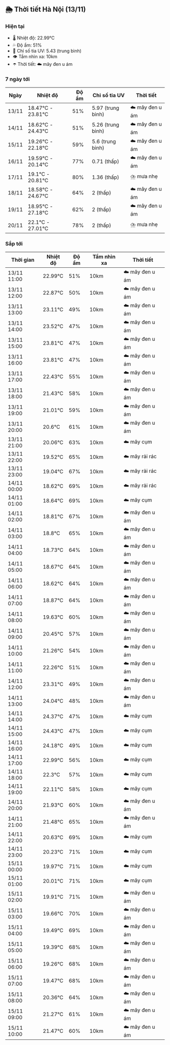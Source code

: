 ## 🌦️ Thời tiết Hà Nội (13/11)

### Hiện tại

- 🌡️ Nhiệt độ: 22.99℃
- 💦 Độ ẩm: 51%
- 🌟 Chỉ số tia UV: 5.43 (trung bình)
- 👁️ Tầm nhìn xa: 10km
- ☂️ Thời tiết: ☁️ mây đen u ám

### 7 ngày tới

| Ngày | Nhiệt độ | Độ ẩm | Chỉ số tia UV | Thời tiết |
| --- | --- | --- | --- | --- |
| 13/11 | 18.47℃ - 23.81℃ | 51% | 5.97 (trung bình) | ☁️ mây đen u ám |
| 14/11 | 18.62℃ - 24.43℃ | 51% | 5.26 (trung bình) | ☁️ mây đen u ám |
| 15/11 | 19.26℃ - 22.18℃ | 59% | 5.6 (trung bình) | ☁️ mây đen u ám |
| 16/11 | 19.59℃ - 20.14℃ | 77% | 0.71 (thấp) | ☁️ mây đen u ám |
| 17/11 | 19.1℃ - 20.81℃ | 80% | 1.36 (thấp) | ⛈️ mưa nhẹ |
| 18/11 | 18.58℃ - 24.67℃ | 64% | 2 (thấp) | ☁️ mây đen u ám |
| 19/11 | 18.95℃ - 27.18℃ | 62% | 2 (thấp) | ☁️ mây đen u ám |
| 20/11 | 22.1℃ - 27.01℃ | 78% | 2 (thấp) | ⛈️ mưa nhẹ |

### Sắp tới

| Thời gian | Nhiệt độ | Độ ẩm | Tầm nhìn xa | Thời tiết |
| --- | --- | --- | --- | --- |
| 13/11 11:00 | 22.99℃ | 51% | 10km | ☁️ mây đen u ám |
| 13/11 12:00 | 22.87℃ | 50% | 10km | ☁️ mây đen u ám |
| 13/11 13:00 | 23.11℃ | 49% | 10km | ☁️ mây đen u ám |
| 13/11 14:00 | 23.52℃ | 47% | 10km | ☁️ mây đen u ám |
| 13/11 15:00 | 23.81℃ | 47% | 10km | ☁️ mây đen u ám |
| 13/11 16:00 | 23.81℃ | 47% | 10km | ☁️ mây đen u ám |
| 13/11 17:00 | 22.43℃ | 55% | 10km | ☁️ mây đen u ám |
| 13/11 18:00 | 21.43℃ | 58% | 10km | ☁️ mây đen u ám |
| 13/11 19:00 | 21.01℃ | 59% | 10km | ☁️ mây đen u ám |
| 13/11 20:00 | 20.6℃ | 61% | 10km | ☁️ mây đen u ám |
| 13/11 21:00 | 20.06℃ | 63% | 10km | ☁️ mây cụm |
| 13/11 22:00 | 19.52℃ | 65% | 10km | ☁️ mây rải rác |
| 13/11 23:00 | 19.04℃ | 67% | 10km | ☁️ mây rải rác |
| 14/11 00:00 | 18.62℃ | 69% | 10km | ☁️ mây rải rác |
| 14/11 01:00 | 18.64℃ | 69% | 10km | ☁️ mây cụm |
| 14/11 02:00 | 18.81℃ | 67% | 10km | ☁️ mây đen u ám |
| 14/11 03:00 | 18.8℃ | 65% | 10km | ☁️ mây đen u ám |
| 14/11 04:00 | 18.73℃ | 64% | 10km | ☁️ mây đen u ám |
| 14/11 05:00 | 18.67℃ | 64% | 10km | ☁️ mây đen u ám |
| 14/11 06:00 | 18.62℃ | 64% | 10km | ☁️ mây đen u ám |
| 14/11 07:00 | 18.87℃ | 64% | 10km | ☁️ mây đen u ám |
| 14/11 08:00 | 19.63℃ | 60% | 10km | ☁️ mây đen u ám |
| 14/11 09:00 | 20.45℃ | 57% | 10km | ☁️ mây đen u ám |
| 14/11 10:00 | 21.26℃ | 54% | 10km | ☁️ mây đen u ám |
| 14/11 11:00 | 22.26℃ | 51% | 10km | ☁️ mây đen u ám |
| 14/11 12:00 | 23.31℃ | 49% | 10km | ☁️ mây đen u ám |
| 14/11 13:00 | 24.04℃ | 48% | 10km | ☁️ mây đen u ám |
| 14/11 14:00 | 24.37℃ | 47% | 10km | ☁️ mây cụm |
| 14/11 15:00 | 24.43℃ | 47% | 10km | ☁️ mây cụm |
| 14/11 16:00 | 24.18℃ | 49% | 10km | ☁️ mây cụm |
| 14/11 17:00 | 22.99℃ | 56% | 10km | ☁️ mây cụm |
| 14/11 18:00 | 22.3℃ | 57% | 10km | ☁️ mây cụm |
| 14/11 19:00 | 22.11℃ | 58% | 10km | ☁️ mây cụm |
| 14/11 20:00 | 21.93℃ | 60% | 10km | ☁️ mây đen u ám |
| 14/11 21:00 | 21.48℃ | 65% | 10km | ☁️ mây đen u ám |
| 14/11 22:00 | 20.63℃ | 69% | 10km | ☁️ mây cụm |
| 14/11 23:00 | 20.23℃ | 71% | 10km | ☁️ mây cụm |
| 15/11 00:00 | 19.97℃ | 71% | 10km | ☁️ mây cụm |
| 15/11 01:00 | 20.01℃ | 71% | 10km | ☁️ mây cụm |
| 15/11 02:00 | 19.91℃ | 71% | 10km | ☁️ mây đen u ám |
| 15/11 03:00 | 19.66℃ | 70% | 10km | ☁️ mây đen u ám |
| 15/11 04:00 | 19.49℃ | 69% | 10km | ☁️ mây đen u ám |
| 15/11 05:00 | 19.39℃ | 68% | 10km | ☁️ mây đen u ám |
| 15/11 06:00 | 19.26℃ | 68% | 10km | ☁️ mây đen u ám |
| 15/11 07:00 | 19.47℃ | 68% | 10km | ☁️ mây đen u ám |
| 15/11 08:00 | 20.36℃ | 64% | 10km | ☁️ mây đen u ám |
| 15/11 09:00 | 21.27℃ | 61% | 10km | ☁️ mây đen u ám |
| 15/11 10:00 | 21.47℃ | 60% | 10km | ☁️ mây đen u ám |

